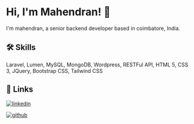 
# Hi, I'm Mahendran! 👋

I'm mahendran, a senior backend developer based in coimbatore, India.

## 🛠 Skills
Laravel, Lumen, MySQL, MongoDB, Wordpress, RESTFul API, HTML 5, CSS 3, JQuery, Bootstrap CSS, Tailwind CSS


## 🔗 Links

[![linkedin](https://img.shields.io/badge/linkedin-0A66C2?style=for-the-badge&logo=linkedin&logoColor=white)](https://www.linkedin.com/in/mahendran-balaji/)

[![github](https://img.shields.io/github/gist/stars/dbc2dd8f1aa269bdbb600e4ebcf25b64)](https://gist.github.com/Mahendran-Balaji/)
